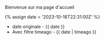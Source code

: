 ---
---

Bienvenue sur ma page d'accueil

{% assign date = '2023-10-18T22:31:00Z' %}

-   date originale - {{ date }}
-   Avec filtre timeago - {{ date | timeago }}

